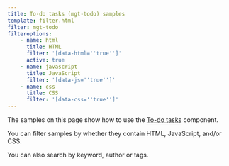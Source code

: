 ```yaml
---
title: To-do tasks (mgt-todo) samples
template: filter.html
filter: mgt-todo
filteroptions:
    - name: html
      title: HTML
      filter: '[data-html=''true'']'
      active: true
    - name: javascript
      title: JavaScript
      filter: '[data-js=''true'']'
    - name: css
      title: CSS
      filter: '[data-css=''true'']'
---
```

The samples on this page show how to use the [To-do tasks](https://docs.microsoft.com/graph/toolkit/components/todo) component.

You can filter samples by whether they contain HTML, JavaScript, and/or CSS.

You can also search by keyword, author or tags.